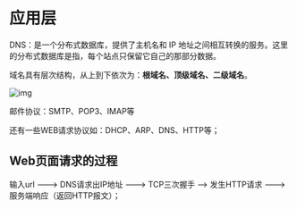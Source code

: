 # 应用层

DNS：是一个分布式数据库，提供了主机名和 IP 地址之间相互转换的服务。这里的分布式数据库是指，每个站点只保留它自己的那部分数据。

域名具有层次结构，从上到下依次为：**根域名、顶级域名、二级域名**。

![img](https://cs-notes-1256109796.cos.ap-guangzhou.myqcloud.com/b54eeb16-0b0e-484c-be62-306f57c40d77.jpg)

邮件协议：SMTP、POP3、IMAP等

还有一些WEB请求协议如：DHCP、ARP、DNS、HTTP等；

## Web页面请求的过程

输入url ---> DNS请求出IP地址  ---> TCP三次握手 --> 发生HTTP请求  ---> 服务端响应（返回HTTP报文）；